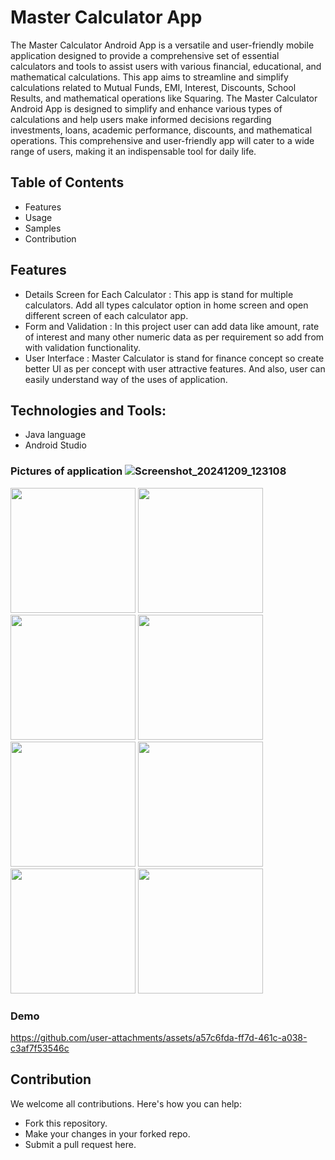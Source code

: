 # Master Calculator App

The Master Calculator Android App is a versatile and user-friendly mobile application designed to provide
a comprehensive set of essential calculators and tools to assist users with various financial, educational, and
mathematical calculations. This app aims to streamline and simplify calculations related to Mutual Funds,
EMI, Interest, Discounts, School Results, and mathematical operations like Squaring.
The Master Calculator Android App is designed to simplify and enhance various types of calculations and
help users make informed decisions regarding investments, loans, academic performance, discounts, and
mathematical operations. This comprehensive and user-friendly app will cater to a wide range of users,
making it an indispensable tool for daily life.

## Table of Contents
- Features
- Usage
- Samples
- Contribution

## Features
- Details Screen for Each Calculator :
  This app is stand for multiple calculators. Add all types
 calculator option in home screen and open different screen of each calculator app.
- Form and Validation :
  In this project user can add data like amount, rate of interest and many
  other numeric data as per requirement so add from with validation functionality.
- User Interface :
  Master Calculator is stand for finance concept so create better UI as per concept with user attractive features. And also, user can easily understand way of the uses of application.

## Technologies and Tools:
- Java language
- Android Studio

### Pictures of application ![Screenshot_20241209_123108](https://github.com/user-attachments/assets/1027c200-2fec-45e8-8c3e-110f24d9e70c)
<img src = "https://github.com/user-attachments/assets/d1b9b490-8be2-47ec-8d65-10aa7bdc19a8" width=200/>
<img src = "https://github.com/user-attachments/assets/47a3852b-6d60-4daf-807b-217b573ef5ab" width=200/>
<img src = "https://github.com/user-attachments/assets/fae62805-09d9-46e7-bdde-d42fcb5c0588" width=200/>
<img src = "https://github.com/user-attachments/assets/9491a25f-7ea1-49db-88d5-e55b9263fa4c" width=200/>
<img src = "https://github.com/user-attachments/assets/f5421ad6-0fb0-4068-9563-25da356ea61c" width=200/>
<img src = "https://github.com/user-attachments/assets/bfab5eeb-51e1-43d5-83f8-ee6aba6d3c55" width=200/>
<img src = "https://github.com/user-attachments/assets/0b9f6975-c7dd-442e-a2d9-0288db4b9158" width=200/>
<img src = "https://github.com/user-attachments/assets/40f10d1f-b3eb-4994-89e8-0cb1768ec190" width=200/>

### Demo

https://github.com/user-attachments/assets/a57c6fda-ff7d-461c-a038-c3af7f53546c

## Contribution
We welcome all contributions. Here's how you can help:

- Fork this repository.
- Make your changes in your forked repo.
- Submit a pull request here.
